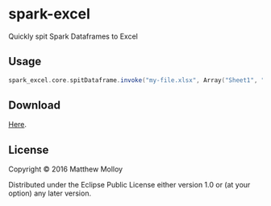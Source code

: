# spark-excel

Quickly spit Spark Dataframes to Excel

## Usage

```scala
spark_excel.core.spitDataframe.invoke("my-file.xlsx", Array("Sheet1", "Another Sheet"), dataframe1, dataframe2, ...)
```

## Download

[Here](https://github.com/whamtet/spark-excel/releases/download/0.1.0-SNAPSHOT/spark-excel-0.1.0-SNAPSHOT-standalone.jar).

## License

Copyright © 2016 Matthew Molloy

Distributed under the Eclipse Public License either version 1.0 or (at
your option) any later version.
